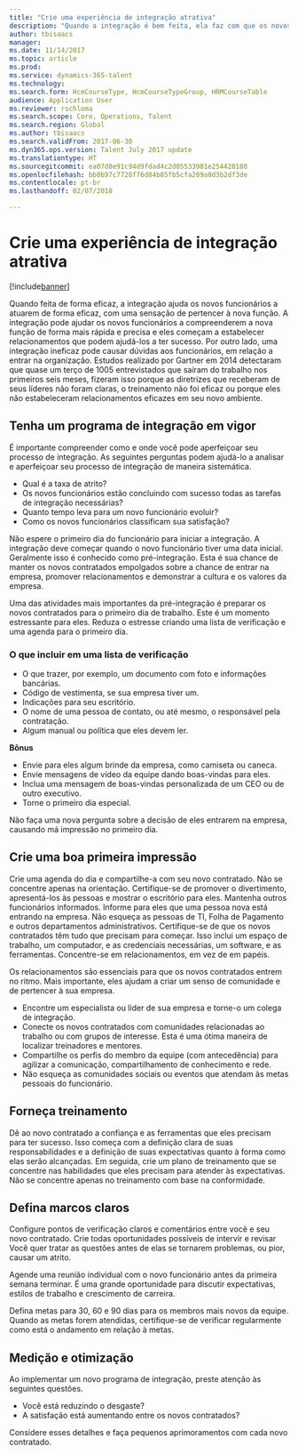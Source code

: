 ```yaml
---
title: "Crie uma experiência de integração atrativa"
description: "Quando a integração é bem feita, ela faz com que os novos funcionários sintam que pertencem à nova organização."
author: tbisaacs
manager: 
ms.date: 11/14/2017
ms.topic: article
ms.prod: 
ms.service: dynamics-365-talent
ms.technology: 
ms.search.form: HcmCourseType, HcmCourseTypeGroup, HRMCourseTable
audience: Application User
ms.reviewer: rschloma
ms.search.scope: Core, Operations, Talent
ms.search.region: Global
ms.author: tbisaacs
ms.search.validFrom: 2017-06-30
ms.dyn365.ops.version: Talent July 2017 update
ms.translationtype: HT
ms.sourcegitcommit: ea07d8e91c94d9fdad4c2d05533981e254420188
ms.openlocfilehash: bb0b97c7728f76d84b85fb5cfa209a0d3b2df3de
ms.contentlocale: pt-br
ms.lasthandoff: 02/07/2018

---
```


# <a name="create-an-engaging-onboarding-experience"></a>Crie uma experiência de integração atrativa

[!include[banner](includes/banner.md)]

Quando feita de forma eficaz, a integração ajuda os novos funcionários a atuarem de forma eficaz, com uma sensação de pertencer à nova função. A integração pode ajudar os novos funcionários a compreenderem a nova função de forma mais rápida e precisa e eles começam a estabelecer relacionamentos que podem ajudá-los a ter sucesso. Por outro lado, uma integração ineficaz pode causar dúvidas aos funcionários, em relação a entrar na organização. Estudos realizado por Gartner em 2014 detectaram que quase um terço de 1005 entrevistados que saíram do trabalho nos primeiros seis meses, fizeram isso porque as diretrizes que receberam de seus líderes não foram claras, o treinamento não foi eficaz ou porque eles não estabeleceram relacionamentos eficazes em seu novo ambiente.

## <a name="have-an-onboarding-program-in-place"></a>Tenha um programa de integração em vigor
É importante compreender como e onde você pode aperfeiçoar seu processo de integração. As seguintes perguntas podem ajudá-lo a analisar e aperfeiçoar seu processo de integração de maneira sistemática.

- Qual é a taxa de atrito?
- Os novos funcionários estão concluindo com sucesso todas as tarefas de integração necessárias?
- Quanto tempo leva para um novo funcionário evoluir?
- Como os novos funcionários classificam sua satisfação?

Não espere o primeiro dia do funcionário para iniciar a integração. A integração deve começar quando o novo funcionário tiver uma data inicial. Geralmente isso é conhecido como pré-integração. Esta é sua chance de manter os novos contratados empolgados sobre a chance de entrar na empresa, promover relacionamentos e demonstrar a cultura e os valores da empresa.

Uma das atividades mais importantes da pré-integração é preparar os novos contratados para o primeiro dia de trabalho. Este é um momento estressante para eles. Reduza o estresse criando uma lista de verificação e uma agenda para o primeiro dia.

### <a name="what-to-include-in-a-checklist"></a>O que incluir em uma lista de verificação

- O que trazer, por exemplo, um documento com foto e informações bancárias.
- Código de vestimenta, se sua empresa tiver um.
- Indicações para seu escritório.
- O nome de uma pessoa de contato, ou até mesmo, o responsável pela contratação.
- Algum manual ou política que eles devem ler.

**Bônus**

- Envie para eles algum brinde da empresa, como camiseta ou caneca.
- Envie mensagens de vídeo da equipe dando boas-vindas para eles.
- Inclua uma mensagem de boas-vindas personalizada de um CEO ou de outro executivo.
- Torne o primeiro dia especial.

Não faça uma nova pergunta sobre a decisão de eles entrarem na empresa, causando má impressão no primeiro dia.

## <a name="create-a-good-first-impression"></a>Crie uma boa primeira impressão

Crie uma agenda do dia e compartilhe-a com seu novo contratado. Não se concentre apenas na orientação. Certifique-se de promover o divertimento, apresentá-los às pessoas e mostrar o escritório para eles. Mantenha outros funcionários informados. Informe para eles que uma pessoa nova está entrando na empresa. Não esqueça as pessoas de TI, Folha de Pagamento e outros departamentos administrativos. Certifique-se de que os novos contratados têm tudo que precisam para começar. Isso inclui um espaço de trabalho, um computador, e as credenciais necessárias, um software, e as ferramentas. Concentre-se em relacionamentos, em vez de em papéis.

Os relacionamentos são essenciais para que os novos contratados entrem no ritmo. Mais importante, eles ajudam a criar um senso de comunidade e de pertencer à sua empresa.

- Encontre um especialista ou líder de sua empresa e torne-o um colega de integração.
- Conecte os novos contratados com comunidades relacionadas ao trabalho ou com grupos de interesse. Esta é uma ótima maneira de localizar treinadores e mentores.
- Compartilhe os perfis do membro da equipe (com antecedência) para agilizar a comunicação, compartilhamento de conhecimento e rede.
- Não esqueça as comunidades sociais ou eventos que atendam às metas pessoais do funcionário.

## <a name="provide-training"></a>Forneça treinamento

Dê ao novo contratado a confiança e as ferramentas que eles precisam para ter sucesso. Isso começa com a definição clara de suas responsabilidades e a definição de suas expectativas quanto à forma como elas serão alcançadas. Em seguida, crie um plano de treinamento que se concentre nas habilidades que eles precisam para atender às expectativas. Não se concentre apenas no treinamento com base na conformidade.

## <a name="set-clear-milestones"></a>Defina marcos claros

Configure pontos de verificação claros e comentários entre você e seu novo contratado. Crie todas oportunidades possíveis de intervir e revisar Você quer tratar as questões antes de elas se tornarem problemas, ou pior, causar um atrito.

Agende uma reunião individual com o novo funcionário antes da primeira semana terminar. É uma grande oportunidade para discutir expectativas, estilos de trabalho e crescimento de carreira.

Defina metas para 30, 60 e 90 dias para os membros mais novos da equipe. Quando as metas forem atendidas, certifique-se de verificar regularmente como está o andamento em relação à metas.

## <a name="measure-and-optimize"></a>Medição e otimização

Ao implementar um novo programa de integração, preste atenção às seguintes questões. 

- Você está reduzindo o desgaste?
- A satisfação está aumentando entre os novos contratados? 

Considere esses detalhes e faça pequenos aprimoramentos com cada novo contratado.


